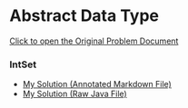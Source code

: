 # Abstract Data Type

[Click to open the Original Problem Document](https://docs.google.com/document/d/1Mf76p9SK3AEKxBd0tfej3z4wuLdfyF90M1IS10GLJVE)

### IntSet
- [My Solution (Annotated Markdown File)](./Assignment.md)
- [My Solution (Raw Java File)](./Assignment.java)

